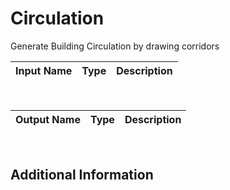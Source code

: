 

# Circulation

Generate Building Circulation by drawing corridors

|Input Name|Type|Description|
|---|---|---|


<br>

|Output Name|Type|Description|
|---|---|---|


<br>

## Additional Information